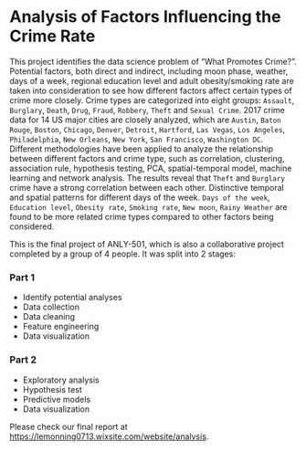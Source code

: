 # Analysis of Factors Influencing the Crime Rate

This project identifies the data science problem of “What Promotes Crime?”. Potential factors, both direct and indirect, including moon phase, weather, days of a week, regional education level and adult obesity/smoking rate are taken into consideration to see how different factors affect certain types of crime more closely. Crime types are categorized into eight groups: `Assault`, `Burglary`, `Death`, `Drug`, `Fraud`, `Robbery`, `Theft` and `Sexual Crime`. 2017 crime data for 14 US major cities are closely analyzed, which are `Austin`, `Baton Rouge`, `Boston`, `Chicago`, `Denver`, `Detroit`, `Hartford`, `Las Vegas`, `Los Angeles`, `Philadelphia`, `New Orleans`, `New York`, `San Francisco`, `Washington DC`. Different methodologies have been applied to analyze the relationship between different factors and crime type, such as correlation, clustering, association rule, hypothesis testing, PCA, spatial-temporal model, machine learning and network analysis. The results reveal that `Theft` and `Burglary` crime have a strong correlation between each other. Distinctive temporal and spatial patterns for different days of the week. `Days of the week`, `Education level`, `Obesity rate`, `Smoking rate`, `New moon`, `Rainy Weather` are found to be more related crime types compared to other factors being considered.

This is the final project of ANLY-501, which is also a collaborative project completed by a group of 4 people. It was split into 2 stages:

### Part 1

+ Identify potential analyses
+ Data collection 
+ Data cleaning
+ Feature engineering
+ Data visualization

### Part 2

+ Exploratory analysis
+ Hypothesis test
+ Predictive models
+ Data visualization

Please check our final report at https://lemonning0713.wixsite.com/website/analysis.
